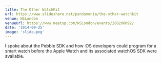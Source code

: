 ```yaml
---
title: The Other WatchKit
url: https://www.slideshare.net/pandamonia/the-other-watchkit
venue: NSLondon
venueUrl: https://www.meetup.com/NSLondon/events/208206092/
date: '2014-09-25'
image: 'slide.png'
---
```


I spoke about the Pebble SDK and how iOS developers could program for a smart watch before the Apple Watch and its associated watchOS SDK were available.
